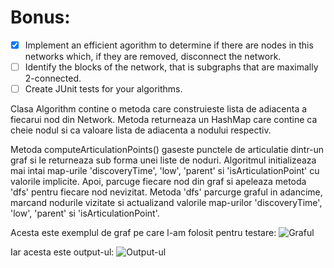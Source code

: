 Bonus:
=====
- [X] Implement an efficient agorithm to determine if there are nodes in this networks which, if they are removed, disconnect the network.
- [ ] Identify the blocks of the network, that is subgraphs that are maximally 2-connected.
- [ ] Create JUnit tests for your algorithms.

Clasa Algorithm contine o metoda care construieste lista de adiacenta a fiecarui nod din Network. Metoda returneaza un HashMap care contine ca cheie nodul si ca valoare lista de adiacenta a nodului respectiv.

Metoda computeArticulationPoints() gaseste punctele de articulatie dintr-un graf si le returneaza sub forma unei liste de noduri.
Algoritmul initializeaza mai intai map-urile 'discoveryTime', 'low', 'parent' si 'isArticulationPoint' cu valorile implicite. Apoi, parcuge fiecare nod din graf si apeleaza metoda 'dfs' pentru fiecare nod nevizitat. 
Metoda 'dfs' parcurge graful in adancime, marcand nodurile vizitate si actualizand valorile map-urilor 'discoveryTime', 'low', 'parent' si 'isArticulationPoint'.

Acesta este exemplul de graf pe care l-am folosit pentru testare:
![Graful](https://i.ibb.co/m08Y05D/Screenshot-2023-03-19-at-00-56-47.png)

Iar acesta este output-ul:
![Output-ul](https://i.ibb.co/DrYvqqZ/Screenshot-2023-03-19-at-01-01-22.png)
